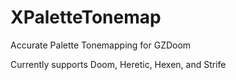 # XPaletteTonemap
Accurate Palette Tonemapping for GZDoom

Currently supports Doom, Heretic, Hexen, and Strife
